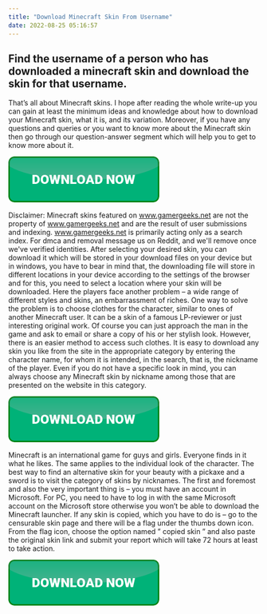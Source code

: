 ```yaml
---
title: "Download Minecraft Skin From Username"
date: 2022-08-25 05:16:57
---
```


## Find the username of a person who has downloaded a minecraft skin and download the skin for that username.

That’s all about Minecraft skins. I hope after reading the whole write-up you can gain at least the minimum ideas and knowledge about how to download your Minecraft skin, what it is, and its variation. Moreover, if you have any questions and queries or you want to know more about the Minecraft skin then go through our question-answer segment which will help you to get to know more about it.

[![button](https://github.com/minecraftbay/minecraftbay.github.io/blob/main/dlbutton.png?raw=true)](https://minecraftsync.com/download-minecraft-skin)


Disclaimer: Minecraft skins featured on www.gamergeeks.net are
not the property of www.gamergeeks.net and are the result
of user submissions and indexing. www.gamergeeks.net is primarily acting only as a search index. For dmca and removal message us on Reddit, and we'll remove once we've verified identities.
After selecting your desired skin, you can download it which will be stored in your download files on your device but in windows, you have to bear in mind that, the downloading file will store in different locations in your device according to the settings of the browser and for this, you need to select a location where your skin will be downloaded.
Here the players face another problem – a wide range of different styles and skins, an embarrassment of riches. One way to solve the problem is to choose clothes for the character, similar to ones of another Minecraft user. It can be a skin of a famous LP-reviewer or just interesting original work.
Of course you can just approach the man in the game and ask to email or share a copy of his or her stylish look. However, there is an easier method to access such clothes. It is easy to download any skin you like from the site in the appropriate category by entering the character name, for whom it is intended, in the search, that is, the nickname of the player. Even if you do not have a specific look in mind, you can always choose any Minecraft skin by nickname among those that are presented on the website in this category.

[![button](https://github.com/minecraftbay/minecraftbay.github.io/blob/main/dlbutton.png?raw=true)](https://minecraftsync.com/download-minecraft-skin)


Minecraft is an international game for guys and girls. Everyone finds in it what he likes. The same applies to the individual look of the character. The best way to find an alternative skin for your beauty with a pickaxe and a sword is to visit the category of skins by nicknames.
The first and foremost and also the very important thing is – you must have an account in Microsoft. For PC, you need to have to log in with the same Microsoft account on the Microsoft store otherwise you won’t be able to download the Minecraft launcher.
If any skin is copied, which you have to do is – go to the censurable skin page and there will be a flag under the thumbs down icon. From the flag icon, choose the option named ” copied skin ” and also paste the original skin link and submit your report which will take 72 hours at least to take action.


[![button](https://github.com/minecraftbay/minecraftbay.github.io/blob/main/dlbutton.png?raw=true)](https://minecraftsync.com/download-minecraft-skin)